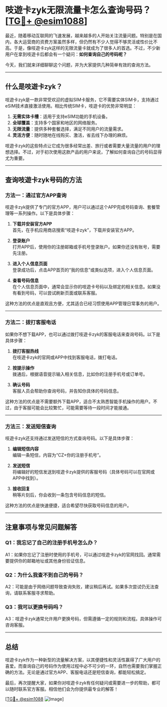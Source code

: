 # 吱遊卡zyk无限流量卡怎么查询号码？[[TG💪+ @esim1088](https://t.me/s/esim1088)]

最近，随着移动互联网的飞速发展，越来越多的人开始关注流量问题。特别是在国内，各大运营商的资费方案虽然多样，但仍然有不少人觉得不够灵活或性价比不高。于是，像吱遊卡zyk这样的无限流量卡就成为了很多人的首选。不过，不少新用户在拿到吱遊卡后都会有一个疑问：**如何查询自己的号码呢？**

今天，我们就来详细聊聊这个问题，并为大家提供几种简单有效的查询方法。

---

## 什么是吱遊卡zyk？

吱遊卡zyk是一款非常受欢迎的虚拟SIM卡服务，它不需要实体SIM卡，支持通过eSIM技术直接激活使用。相比传统SIM卡，吱遊卡的优势非常明显：

1. **无需实体卡槽**：适用于支持eSIM功能的手机设备。
2. **全球覆盖**：支持多个国家和地区的网络服务。
3. **无限流量**：提供多种套餐选择，满足不同用户的流量需求。
4. **灵活方便**：随时随地在线购买、激活，省去线下办理的麻烦。

吱遊卡zyk的这些特点让它成为很多经常出差、旅行或者需要大量流量的用户的理想选择。不过，对于初次使用这款产品的用户来说，了解如何查询自己的号码显得尤为重要。

---

## 查询吱遊卡zyk号码的方法

### 方法一：通过官方APP查询

吱遊卡zyk提供了专门的官方APP，用户可以通过这个APP完成号码查询、套餐管理等一系列操作。以下是具体步骤：

1. **下载并安装官方APP**  
   首先，在手机应用商店搜索“吱遊卡zyk”，下载并安装官方APP。

2. **登录账户**  
   打开APP后，使用你的注册邮箱或手机号登录账户。如果你还没有账号，需要先注册。

3. **进入个人信息页面**  
   登录成功后，点击APP首页的“我的信息”或类似选项，进入个人信息页面。

4. **查看号码信息**  
   在个人信息页面中，通常会显示你的吱遊卡号码以及绑定的相关信息。如果没有看到号码，可以尝试刷新页面或联系客服。

这种方法的优点是直观且方便，尤其适合已经习惯使用APP管理日常事务的用户。

---

### 方法二：拨打客服电话

如果你不想下载APP，也可以通过拨打吱遊卡zyk的客服电话来查询号码。以下是具体步骤：

1. **拨打客服热线**  
   在吱遊卡zyk的官网或APP中找到客服电话，拨打电话。

2. **按提示操作**  
   拨通后，根据语音提示输入相关信息，比如你的注册手机号或订单号。

3. **确认号码**  
   客服人员会帮助你查询号码，并告知你具体的号码信息。

这种方法的优点是不需要额外下载APP，适合不太熟悉智能手机操作的用户。不过，由于客服可能会比较繁忙，可能需要等待一段时间才能接通。

---

### 方法三：发送短信查询

吱遊卡zyk还支持通过发送短信的方式查询号码。以下是具体步骤：

1. **编辑短信内容**  
   编辑一条短信，内容为“CZ+你的注册手机号”。

2. **发送短信**  
   将编辑好的短信发送到吱遊卡zyk提供的客服号码（具体号码可以在官网或APP中找到）。

3. **接收回复**  
   稍等片刻后，你会收到一条包含号码信息的短信。

这种方法的优点是快速便捷，适合希望尽快获取号码信息的用户。

---

## 注意事项与常见问题解答

### Q1：我忘记了自己的注册手机号怎么办？
A1：如果你忘记了注册时使用的手机号，可以通过吱遊卡zyk的官网找回。通常需要提供你的邮箱地址或其他身份验证信息。

### Q2：为什么我查不到自己的号码？
A2：可能是由于网络问题导致查询失败，建议稍后再试。如果多次尝试仍无法查询，请联系客服寻求帮助。

### Q3：我可以更换号码吗？
A3：吱遊卡zyk通常允许用户更换号码，但需遵循一定的规则和流程。具体操作可咨询客服。

---

## 总结

吱遊卡zyk作为一种新型的流量解决方案，以其便捷性和灵活性赢得了广大用户的喜爱。而查询自己的号码作为使用过程中必不可少的一环，自然也需要我们掌握正确的方法。无论是通过官方APP、客服电话还是短信查询，都能轻松搞定。

最后，再次提醒大家，如果你对吱遊卡zyk有任何疑问或需要进一步的帮助，都可以随时联系官方客服。相信他们会为你提供最专业的解答！

[[TG💪+ @esim1088](https://t.me/s/esim1088) ![Image](https://i.postimg.cc/4NQfJmqS/Snipaste-2025-05-13-00-14-12.png)]